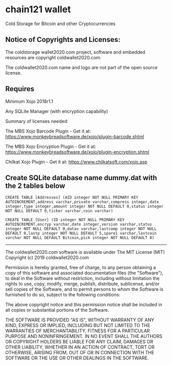 # chain121 wallet
Cold Storage for Bitcoin and other Cryptocurrencies

Notice of Copyrights and Licenses:
---------------------------------------
The coldstorage wallet2020.com project, software and embedded resources are copyright coldwallet2020.com.

The coldwallet2020.com name and logo are not part of the open source license.

Requires
---------------------------------------
Minimum Xojo 2018r1.1

Any SQLite Manager (with encryption capability)

Summary of licenses needed:

The MBS Xojo Barcode Plugin - Get it at: https://www.monkeybreadsoftware.de/xojo/plugin-barcode.shtml

The MBS Xojo Encryption Plugin - Get it at: https://www.monkeybreadsoftware.de/xojo/plugin-encryption.shtml

Chilkat Xojo Plugin - Get it at: https://www.chilkatsoft.com/xojo.asp

Create SQLite database name dummy.dat with the 2 tables below
---------------------------------------
```
CREATE TABLE [Addresses] (AID integer NOT NULL PRIMARY KEY AUTOINCREMENT,address varchar,private varchar,compress integer,date integer,type integer,amount integer NOT NULL DEFAULT 0,status integer NOT NULL DEFAULT 0,ticker varchar,coin varchar)
```
```
CREATE TABLE [User] (ID integer NOT NULL PRIMARY KEY AUTOINCREMENT,encryp varchar,date integer,version varchar,status integer NOT NULL DEFAULT 0,datav varchar,lastcomp integer NOT NULL DEFAULT 0,lastp integer NOT NULL DEFAULT 5,spare1 varchar,lastcoin varchar NOT NULL DEFAULT Bitcoin,pick integer NOT NULL DEFAULT 0)
```

---------------------------------------
The coldwallet2020.com software is available under The MIT License (MIT)
Copyright (c) 2019 coldwallet2020.com

Permission is hereby granted, free of charge, to any person obtaining a copy of this software and associated documentation files (the "Software"), to deal in the Software without restriction, including without limitation the rights to use, copy, modify, merge, publish, distribute, sublicense, and/or sell copies of the Software, and to permit persons to whom the Software is furnished to do so, subject to the following conditions:

The above copyright notice and this permission notice shall be included in all copies or substantial portions of the Software.

THE SOFTWARE IS PROVIDED "AS IS", WITHOUT WARRANTY OF ANY KIND, EXPRESS OR IMPLIED, INCLUDING BUT NOT LIMITED TO THE WARRANTIES OF MERCHANTABILITY, FITNESS FOR A PARTICULAR PURPOSE AND NONINFRINGEMENT. IN NO EVENT SHALL THE AUTHORS OR COPYRIGHT HOLDERS BE LIABLE FOR ANY CLAIM, DAMAGES OR OTHER LIABILITY, WHETHER IN AN ACTION OF CONTRACT, TORT OR OTHERWISE, ARISING FROM, OUT OF OR IN CONNECTION WITH THE SOFTWARE OR THE USE OR OTHER DEALINGS IN THE SOFTWARE.

